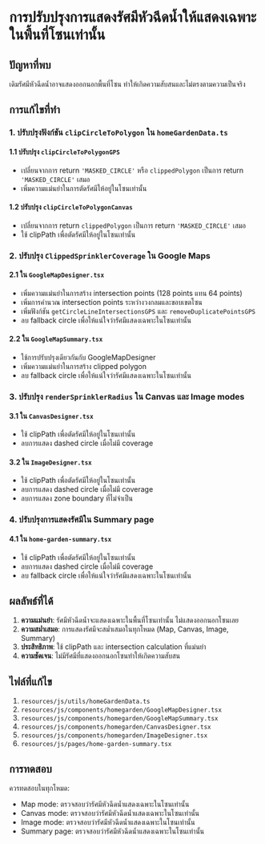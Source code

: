 # การปรับปรุงการแสดงรัศมีหัวฉีดน้ำให้แสดงเฉพาะในพื้นที่โซนเท่านั้น

## ปัญหาที่พบ
เดิมรัศมีหัวฉีดน้ำอาจแสดงออกนอกพื้นที่โซน ทำให้เกิดความสับสนและไม่ตรงตามความเป็นจริง

## การแก้ไขที่ทำ

### 1. ปรับปรุงฟังก์ชัน `clipCircleToPolygon` ใน `homeGardenData.ts`

#### 1.1 ปรับปรุง `clipCircleToPolygonGPS`
- เปลี่ยนจากการ return `'MASKED_CIRCLE'` หรือ `clippedPolygon` เป็นการ return `'MASKED_CIRCLE'` เสมอ
- เพิ่มความแม่นยำในการตัดรัศมีให้อยู่ในโซนเท่านั้น

#### 1.2 ปรับปรุง `clipCircleToPolygonCanvas`
- เปลี่ยนจากการ return `clippedPolygon` เป็นการ return `'MASKED_CIRCLE'` เสมอ
- ใช้ clipPath เพื่อตัดรัศมีให้อยู่ในโซนเท่านั้น

### 2. ปรับปรุง `ClippedSprinklerCoverage` ใน Google Maps

#### 2.1 ใน `GoogleMapDesigner.tsx`
- เพิ่มความแม่นยำในการสร้าง intersection points (128 points แทน 64 points)
- เพิ่มการคำนวณ intersection points ระหว่างวงกลมและขอบเขตโซน
- เพิ่มฟังก์ชัน `getCircleLineIntersectionsGPS` และ `removeDuplicatePointsGPS`
- ลบ fallback circle เพื่อให้แน่ใจว่ารัศมีแสดงเฉพาะในโซนเท่านั้น

#### 2.2 ใน `GoogleMapSummary.tsx`
- ใช้การปรับปรุงเดียวกันกับ GoogleMapDesigner
- เพิ่มความแม่นยำในการสร้าง clipped polygon
- ลบ fallback circle เพื่อให้แน่ใจว่ารัศมีแสดงเฉพาะในโซนเท่านั้น

### 3. ปรับปรุง `renderSprinklerRadius` ใน Canvas และ Image modes

#### 3.1 ใน `CanvasDesigner.tsx`
- ใช้ clipPath เพื่อตัดรัศมีให้อยู่ในโซนเท่านั้น
- ลบการแสดง dashed circle เมื่อไม่มี coverage

#### 3.2 ใน `ImageDesigner.tsx`
- ใช้ clipPath เพื่อตัดรัศมีให้อยู่ในโซนเท่านั้น
- ลบการแสดง dashed circle เมื่อไม่มี coverage
- ลบการแสดง zone boundary ที่ไม่จำเป็น

### 4. ปรับปรุงการแสดงรัศมีใน Summary page

#### 4.1 ใน `home-garden-summary.tsx`
- ใช้ clipPath เพื่อตัดรัศมีให้อยู่ในโซนเท่านั้น
- ลบการแสดง dashed circle เมื่อไม่มี coverage
- ลบ fallback circle เพื่อให้แน่ใจว่ารัศมีแสดงเฉพาะในโซนเท่านั้น

## ผลลัพธ์ที่ได้

1. **ความแม่นยำ**: รัศมีหัวฉีดน้ำจะแสดงเฉพาะในพื้นที่โซนเท่านั้น ไม่แสดงออกนอกโซนเลย
2. **ความสม่ำเสมอ**: การแสดงรัศมีจะสม่ำเสมอในทุกโหมด (Map, Canvas, Image, Summary)
3. **ประสิทธิภาพ**: ใช้ clipPath และ intersection calculation ที่แม่นยำ
4. **ความชัดเจน**: ไม่มีรัศมีที่แสดงออกนอกโซนทำให้เกิดความสับสน

## ไฟล์ที่แก้ไข

1. `resources/js/utils/homeGardenData.ts`
2. `resources/js/components/homegarden/GoogleMapDesigner.tsx`
3. `resources/js/components/homegarden/GoogleMapSummary.tsx`
4. `resources/js/components/homegarden/CanvasDesigner.tsx`
5. `resources/js/components/homegarden/ImageDesigner.tsx`
6. `resources/js/pages/home-garden-summary.tsx`

## การทดสอบ

ควรทดสอบในทุกโหมด:
- Map mode: ตรวจสอบว่ารัศมีหัวฉีดน้ำแสดงเฉพาะในโซนเท่านั้น
- Canvas mode: ตรวจสอบว่ารัศมีหัวฉีดน้ำแสดงเฉพาะในโซนเท่านั้น
- Image mode: ตรวจสอบว่ารัศมีหัวฉีดน้ำแสดงเฉพาะในโซนเท่านั้น
- Summary page: ตรวจสอบว่ารัศมีหัวฉีดน้ำแสดงเฉพาะในโซนเท่านั้น 